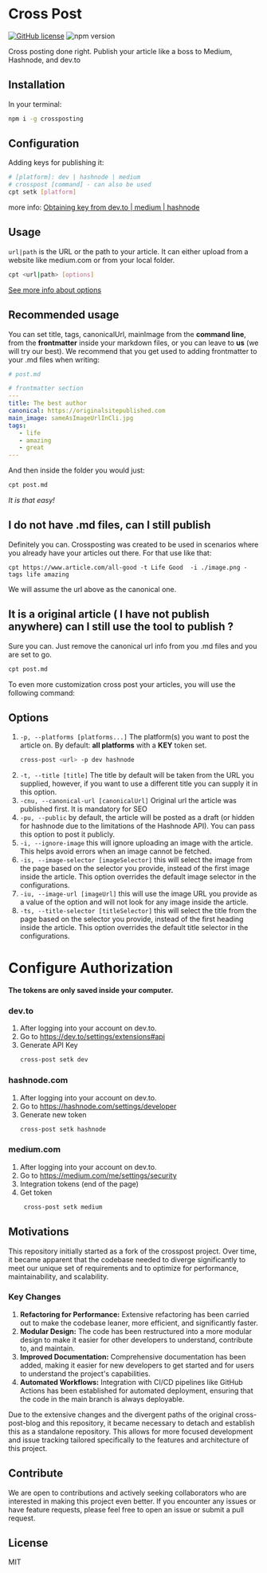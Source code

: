 # Cross Post

[![GitHub license](https://img.shields.io/github/license/iwaduarte/cross-post)](./LICENSE) ![npm version](https://img.shields.io/npm/v/crossposting)

Cross posting done right. Publish your article like a boss to Medium, Hashnode, and dev.to

## Installation
In your terminal:
```bash
npm i -g crossposting
```

## Configuration
Adding keys for publishing it:
```bash 
# [platform]: dev | hashnode | medium
# crosspost [command] - can also be used
cpt setk [platform]
```
more info: [Obtaining key from dev.to | medium | hashnode](#configure-authorization)

## Usage
`url|path` is the URL or the path to your article. It can either upload from a website like medium.com or from your local folder.
```bash
cpt <url|path> [options]
```
[See  more info about options](#options)

## Recommended usage
You can set title, tags, canonicalUrl, mainImage from the **command line**, from the **frontmatter** inside your markdown files, or you can leave to **us** (we will try our best). We recommend that you get used to adding frontmatter to your .md files when writing:

```yaml
# post.md

# frontmatter section
---
title: The best author
canonical: https://originalsitepublished.com
main_image: sameAsImageUrlInCli.jpg
tags:
   - life
   - amazing 
   - great
---
```
And then inside the folder you would just:

```bash
cpt post.md 
```
_It is that easy!_

## I do not have .md files, can I still publish
Definitely you can. Crossposting was created to be used in scenarios where you already have your articles out there. For that use like that:

```
cpt https://www.article.com/all-good -t Life Good  -i ./image.png -tags life amazing  
```
We will assume the url above as the canonical one.

## It is a original article ( I have not publish anywhere) can I still use the tool to publish ?
Sure you can. Just remove the canonical url info from you .md files and you are set to go.

```bash
cpt post.md 
```

To even more customization cross post your articles, you will use the following command:

## Options
1. `-p, --platforms [platforms...]` The platform(s) you want to post the article on. By default: **all platforms** with a **KEY** token set.
    ```bash
    cross-post <url> -p dev hashnode
    ```
2. `-t, --title [title]` The title by default will be taken from the URL you supplied, however, if you want to use a different title you can supply it in this option.
3. `-cnu, --canonical-url [canonicalUrl]` Original url the article was published first. It is mandatory for SEO
4. `-pu, --public` by default, the article will be posted as a draft (or hidden for hashnode due to the limitations of the Hashnode API). You can pass this option to post it publicly.
5. `-i, --ignore-image` this will ignore uploading an image with the article. This helps avoid errors when an image cannot be fetched.
6. `-is, --image-selector [imageSelector]` this will select the image from the page based on the selector you provide, instead of the first image inside the article. This option overrides the default image selector in the configurations.
7. `-iu, --image-url [imageUrl]` this will use the image URL you provide as a value of the option and will not look for any image inside the article.
8. `-ts, --title-selector [titleSelector]` this will select the title from the page based on the selector you provide, instead of the first heading inside the article. This option overrides the default title selector in the configurations.


# Configure Authorization

**The tokens are only saved inside your computer.**

### dev.to

1. After logging into your account on dev.to.
2. Go to https://dev.to/settings/extensions#api
3. Generate API Key
   ```bash
   cross-post setk dev
   ```
### hashnode.com

1. After logging into your account on dev.to.
2. Go to https://hashnode.com/settings/developer
3. Generate new token
   ```bash
   cross-post setk hashnode
   ```

### medium.com

1. After logging into your account on dev.to.
2. Go to https://medium.com/me/settings/security
3. Integration tokens (end of the page)
4. Get token
   ```bash
    cross-post setk medium
   ```
   
## Motivations

This repository initially started as a fork of the crosspost project. Over time, it became apparent that the codebase needed to diverge significantly to meet our unique set of requirements and to optimize for performance, maintainability, and scalability.

### Key Changes
1. **Refactoring for Performance:** Extensive refactoring has been carried out to make the codebase leaner, more efficient, and significantly faster.
2. **Modular Design:** The code has been restructured into a more modular design to make it easier for other developers to understand, contribute to, and maintain.
3. **Improved Documentation:** Comprehensive documentation has been added, making it easier for new developers to get started and for users to understand the project's capabilities.
4. **Automated Workflows:** Integration with CI/CD pipelines like GitHub Actions has been established for automated deployment, ensuring that the code in the main branch is always deployable.

Due to the extensive changes and the divergent paths of the original cross-post-blog and this repository, it became necessary to detach and establish this as a standalone repository. This allows for more focused development and issue tracking tailored specifically to the features and architecture of this project.

## Contribute
We are open to contributions and actively seeking collaborators who are interested in making this project even better. If you encounter any issues or have feature requests, please feel free to open an issue or submit a pull request.


## License
MIT
